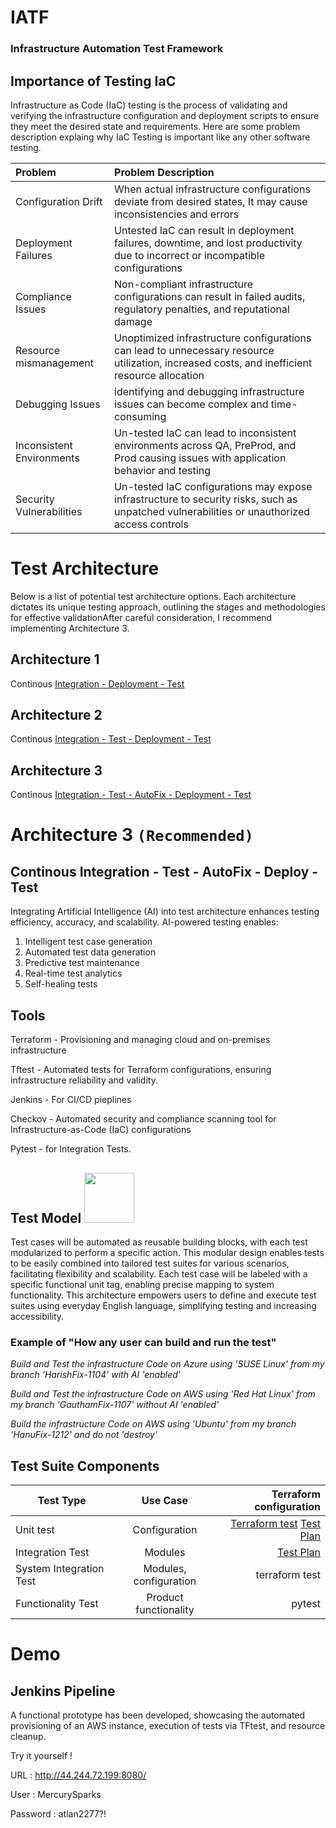 # IATF
### Infrastructure Automation Test Framework




Importance of Testing IaC
-------------------------

Infrastructure as Code (IaC) testing is the process of validating and verifying the infrastructure configuration and deployment scripts to ensure they meet the desired state and requirements. Here are some problem description explaing why IaC Testing is important like any other software testing. 

|Problem  |Problem Description|
|:-------------| :-----|
|Configuration Drift | When actual infrastructure configurations deviate from desired states, It may cause inconsistencies and errors |
|Deployment Failures | Untested IaC can result in deployment failures, downtime, and lost productivity due to incorrect or incompatible configurations |
|Compliance Issues   | Non-compliant infrastructure configurations can result in failed audits, regulatory penalties, and reputational damage |
|Resource mismanagement | Unoptimized infrastructure configurations can lead to unnecessary resource utilization, increased costs, and inefficient resource allocation |
|Debugging Issues | identifying and debugging infrastructure issues can become complex and time-consuming |
|Inconsistent Environments | Un-tested IaC can lead to inconsistent environments across QA, PreProd, and Prod causing issues with application behavior and testing |
|Security Vulnerabilities |  Un-tested IaC configurations may expose infrastructure to security risks, such as unpatched vulnerabilities or unauthorized access controls |

##

# Test Architecture

Below is a list of potential test architecture options. Each architecture dictates its unique testing approach, outlining the stages and methodologies for effective validationAfter careful consideration, I recommend implementing Architecture 3.


Architecture 1 
--------------

Continous [Integration - Deployment - Test](https://github.com/Harissh77/IATF/blob/main/documentation/Architecture1.png)

Architecture 2 
--------------

Continous [Integration - Test - Deployment - Test](https://github.com/Harissh77/IATF/blob/main/documentation/Architecture2.png)

Architecture 3
--------------

Continous [Integration - Test - AutoFix - Deployment - Test](https://github.com/Harissh77/IATF/blob/main/documentation/Architecture3.png) 
                 
##

# Architecture 3 `(Recommended)`


Continous Integration - Test - AutoFix - Deploy - Test 
------------------------------------------------------

Integrating Artificial Intelligence (AI) into test architecture enhances testing efficiency, accuracy, and scalability. AI-powered testing enables:

1. Intelligent test case generation
2. Automated test data generation
3. Predictive test maintenance
4. Real-time test analytics
5. Self-healing tests

Tools
-----

Terraform - Provisioning and managing cloud and on-premises infrastructure

Tftest -  Automated tests for Terraform configurations, ensuring infrastructure reliability and validity.

Jenkins - For CI/CD pieplines

Checkov - Automated security and compliance scanning tool for Infrastructure-as-Code (IaC) configurations

Pytest - for Integration Tests. 

Test Model  <img src="https://github.com/user-attachments/assets/324d6d30-2f30-4846-b136-f4864559e87a" width="80" />
----------


Test cases will be automated as reusable building blocks, with each test modularized to perform a specific action. This modular design enables tests to be easily combined into tailored test suites for various scenarios, facilitating flexibility and scalability. 
Each test case will be labeled with a specific functional unit tag, enabling precise mapping to system functionality. This architecture empowers users to define and execute test suites using everyday English language, simplifying testing and increasing accessibility. 

### Example of "How any user can build and run the test"

_Build and Test the infrastructure Code on Azure using 'SUSE Linux' from my branch 'HarishFix-1104' with AI 'enabled'_

_Build and Test the infrastructure Code on AWS using 'Red Hat Linux' from my branch 'GauthamFix-1107' without AI 'enabled'_

_Build the infrastructure Code on AWS using 'Ubuntu' from my branch 'HanuFix-1212' and do not 'destroy'_




Test Suite Components
---------------------


| Test Type       | Use Case          | Terraform configuration  |
| ------------- |:-------------:| -----:|
| Unit test     | Configuration| [Terraform test](https://github.com/Harissh77/IATF/tree/main/infrastructure-tests/tests)   [Test Plan](https://github.com/Harissh77/IATF/blob/main/documentation/IATF-UnitTest.pdf) |
| Integration Test     | Modules      |   [Test Plan](https://github.com/Harissh77/IATF/blob/main/documentation/IATF-IntegrationTest.pdf)|
| System Integration Test  | Modules, configuration      |   terraform test|
| Functionality Test  | Product functionality      |   pytest |


# Demo


Jenkins Pipeline 
----------------

A functional prototype has been developed, showcasing the automated provisioning of an AWS instance, execution of tests via TFtest, and resource cleanup. 

Try it yourself !


URL : http://44.244.72.199:8080/

User : MercurySparks

Password : atlan2277?!

